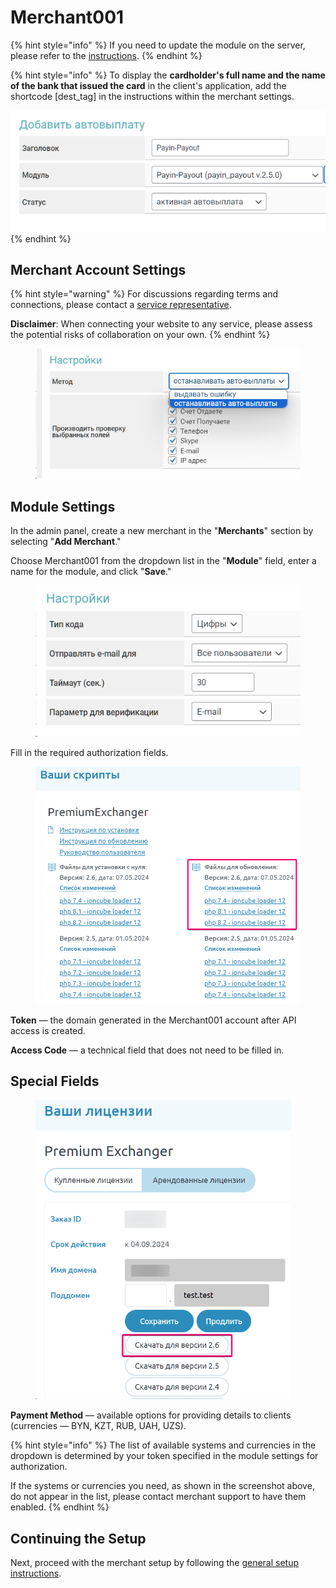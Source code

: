 # Merchant001

{% hint style="info" %}
If you need to update the module on the server, please refer to the [instructions](https://premium.gitbook.io/main/osnovnye-nastroiki/faq/obnovlenie-failov-skripta-na-servere/kak-obnovit-faily-na-servere#moduli-merchantov-i-avtovyplat).
{% endhint %}

{% hint style="info" %}
To display the **cardholder's full name and the name of the bank that issued the card** in the client's application, add the shortcode \[dest\_tag] in the instructions within the merchant settings.

![](<../../../.gitbook/assets/image (1627).png>)
{% endhint %}

## Merchant Account Settings

{% hint style="warning" %}
For discussions regarding terms and connections, please contact a [service representative](https://t.me/merch001online).

**Disclaimer**: When connecting your website to any service, please assess the potential risks of collaboration on your own.
{% endhint %}

<figure><img src="../../../.gitbook/assets/image (1717).png" alt=""><figcaption></figcaption></figure>

## Module Settings

In the admin panel, create a new merchant in the "**Merchants**" section by selecting "**Add Merchant**."

Choose Merchant001 from the dropdown list in the "**Module**" field, enter a name for the module, and click "**Save**."

<figure><img src="../../../.gitbook/assets/image (530).png" alt="" width="450"><figcaption></figcaption></figure>

Fill in the required authorization fields.

<figure><img src="../../../.gitbook/assets/image (531).png" alt="" width="461"><figcaption></figcaption></figure>

**Token** — the domain generated in the Merchant001 account after API access is created.

**Access Code** — a technical field that does not need to be filled in.

## Special Fields

<figure><img src="../../../.gitbook/assets/image (532).png" alt="" width="409"><figcaption></figcaption></figure>

**Payment Method** — available options for providing details to clients (currencies — BYN, KZT, RUB, UAH, UZS).

{% hint style="info" %}
The list of available systems and currencies in the dropdown is determined by your token specified in the module settings for authorization.

If the systems or currencies you need, as shown in the screenshot above, do not appear in the list, please contact merchant support to have them enabled.
{% endhint %}

## Continuing the Setup

Next, proceed with the merchant setup by following the [general setup instructions](https://premium.gitbook.io/rukovodstvo-polzovatelya/osnovnye-nastroiki/merchanty-i-avtovyplaty/merchanty/obshie-nastroiki-merchantov).